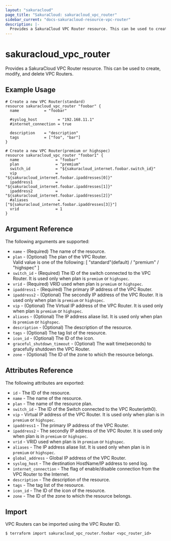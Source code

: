 ```yaml
---
layout: "sakuracloud"
page_title: "SakuraCloud: sakuracloud_vpc_router"
sidebar_current: "docs-sakuracloud-resource-vpc-router"
description: |-
  Provides a SakuraCloud VPC Router resource. This can be used to create, modify, and delete VPC Routers.
---
```


# sakuracloud\_vpc\_router

Provides a SakuraCloud VPC Router resource. This can be used to create, modify, and delete VPC Routers.

## Example Usage

```hcl
# Create a new VPC Router(standard)
resource sakuracloud_vpc_router "foobar" {
  name           = "foobar"
  
  #syslog_host         = "192.168.11.1"
  #internet_connection = true
  
  description    = "description"
  tags           = ["foo", "bar"]
}

# Create a new VPC Router(premium or highspec)
resource sakuracloud_vpc_router "foobar1" {
  name                = "foobar"
  plan                = "premium"
  switch_id           = "${sakuracloud_internet.foobar.switch_id}"
  vip                 = "${sakuracloud_internet.foobar.ipaddresses[0]}"
  ipaddress1          = "${sakuracloud_internet.foobar.ipaddresses[1]}"
  ipaddress2          = "${sakuracloud_internet.foobar.ipaddresses[2]}"
  #aliases             = ["${sakuracloud_internet.foobar.ipaddresses[3]}"] 
  vrid                = 1
}

```

## Argument Reference

The following arguments are supported:

* `name` - (Required) The name of the resource.
* `plan` - (Optional) The plan of the VPC Router.   
Valid value is one of the following: [ "standard"(default) / "premium" / "highspec" ]
* `switch_id` - (Required) The ID of the switch connected to the VPC Router. It is used only when plan is `premium` or `highspec`.
* `vrid` - (Required) VRID used when plan is `premium` or `highspec`.
* `ipaddress1` - (Required) The primary IP address of the VPC Router.
* `ipaddress2` - (Optional) The secondly IP address of the VPC Router. It is used only when plan is `premium` or `highspec`.
* `vip` - (Optional) The Virtual IP address of the VPC Router. It is used only when plan is `premium` or `highspec`.
* `aliases` - (Optional) The IP address aliase list. It is used only when plan is `premium` or `highspec`.
* `description` - (Optional) The description of the resource.
* `tags` - (Optional) The tag list of the resource.
* `icon_id` - (Optional) The ID of the icon.
* `graceful_shutdown_timeout` - (Optional) The wait time(seconds) to gracefully shutdown the VPC Router.
* `zone` - (Optional) The ID of the zone to which the resource belongs.

## Attributes Reference

The following attributes are exported:

* `id` - The ID of the resource.
* `name` - The name of the resource.
* `plan` - The name of the resource plan. 
* `switch_id` - The ID of the Switch connected to the VPC Router(eth0).
* `vip` - Virtual IP address of the VPC Router. It is used only when plan is in `premium` or `highspec`.
* `ipaddress1` - The primary IP address of the VPC Router.
* `ipaddress2` - The secondly IP address of the VPC Router. It is used only when plan is in `premium` or `highspec`.
* `vrid` - VRID used when plan is in `premium` or `highspec`.
* `aliases` - The IP address aliase list. It is used only when plan is in `premium` or `highspec`.
* `global_address` - Global IP address of the VPC Router.
* `syslog_host` - The destination HostName/IP address to send log.	
* `internet_connection` - The flag of enable/disable connection from the VPC Router to the Internet.
* `description` - The description of the resource.
* `tags` - The tag list of the resource.
* `icon_id` - The ID of the icon of the resource.
* `zone` - The ID of the zone to which the resource belongs.

## Import

VPC Routers can be imported using the VPC Router ID.

```
$ terraform import sakuracloud_vpc_router.foobar <vpc_router_id>
```

